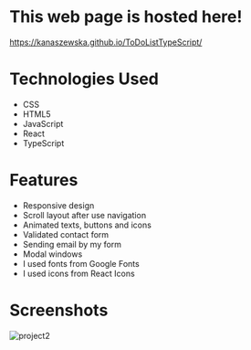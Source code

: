 # This web page is hosted here!
https://kanaszewska.github.io/ToDoListTypeScript/


# Technologies Used
* CSS
* HTML5
* JavaScript
* React
* TypeScript

# Features
* Responsive design
* Scroll layout after use navigation
* Animated texts, buttons and icons
* Validated contact form
* Sending email by my form
* Modal windows
* I used fonts from Google Fonts
* I used icons from React Icons

# Screenshots

![project2](https://user-images.githubusercontent.com/106904594/201998563-d2d15d9c-0373-4641-ba9b-89cc3dbaab38.jpg)
